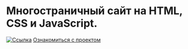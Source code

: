 # Многостраничный сайт на HTML, CSS и JavaScript.
[![Ссылка](diplom_project.jpeg)](https://answer-0885.github.io/Diplom_project/dist/index.html)
[Ознакомиться с проектом](https://answer-0885.github.io/Diplom_project/dist/index.html)

